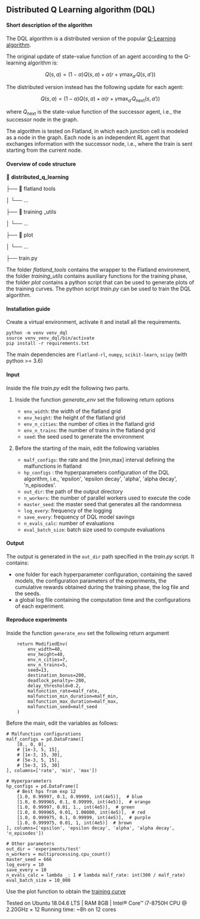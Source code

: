 ## Distributed Q Learning algorithm (DQL)

#### Short description of the algorithm
The DQL algorithm is a distributed version of the popular [Q-Learning algorithm](https://link.springer.com/article/10.1007/BF00992698).

The original update of state-value function of an agent according to the Q-learning algorithm is:

$$
Q(s,a) = (1-\alpha) Q(s,a) + \alpha(r + \gamma\max_{a'} Q(s,a'))
$$

The distributed version instead has the following update for each agent:

$$
Q(s,a) = (1-\alpha) Q(s,a) + \alpha(r + \gamma\max_{a'} Q_{\text{next}}(s,a'))
$$

where $Q_{\text{next}}$ is the state-value function of the successor agent, i.e., the successor node in the graph.

The algorithm is tested on Flatland, in which each junction cell is modeled as a node in the graph. Each node is an independent RL agent that exchanges information with the successor node, i.e., where the train is sent starting from the current node.


#### Overview of code structure
:open_file_folder: **distributed_q_learning**

├── :open_file_folder: flatland tools

│   └── ...

├── :open_file_folder: training _utils

│   └── ...

├── :open_file_folder: plot

│   └── ...

├── train.py


The folder *flatland_tools* contains the wrapper to the Flatland environment, the folder *training_utils* contains auxiliary functions for the training phase, the folder *plot* contains a python script that can be used to generate plots of the training curves.
The python script *train.py* can be used to train the DQL algorithm.


#### Installation guide
Create a virtual environment, activate it and install all the requirements.

```commandline
python -m venv venv_dql
source venv_venv_dql/bin/activate
pip install -r requirements.txt
```

The main dependencies are `flatland-rl`, `numpy`, `scikit-learn`, `scipy` (with python >= 3.6)


#### Input
Inside the file *train.py* edit the following two parts.

1) Inside the function *generate_env* set the following return options
    - `env_width`: the width of the flatland grid
    - `env_height`: the height of the flatland grid
    - `env_n_cities`: the number of cities in the flatland grid
    - `env_n_trains`: the number of trains in the flatland grid
    - `seed`: the seed used to generate the environment

2) Before the starting of the main, edit the following variables
    - `malf_configs`: the rate and the [min,max] interval defining the malfunctions in flatland
    - `hp_configs` : the hyperparameters configuration of the DQL algorithm, i.e., 'epsilon', 'epsilon decay', 'alpha', 'alpha decay', 'n_episodes'.
    - `out_dir`: the path of the output directory
    - `n_workers`: the number of parallel workers used to execute the code
    - `master_seed`: the master seed that generates all the randomness
    - `log_every`: frequency of the logging
    - `save_every`: frequency of DQL model savings
    - `n_evals_calc`: number of evaluations
    - `eval_batch_size`: batch size used to compute evaluations



#### Output
The output is generated in the `out_dir` path specified in the *train.py* script.
It contains:
- one folder for each hyperparameter configuration, containing the saved models, the configuration parameters of the experiments, the cumulative rewards obtained during the training phase, the log file and the seeds.
- a global log file containing the computation time and the configurations of each experiment.


#### Reproduce experiments
Inside the function `generate_env` set the following return argument

```commandline
    return ModifiedEnv(
        env_width=40,
        env_height=40,
        env_n_cities=7,
        env_n_trains=5,
        seed=13,
        destination_bonus=200,
        deadlock_penalty=-200,
        delay_threshold=0.2,
        malfunction_rate=malf_rate,
        malfunction_min_duration=malf_min,
        malfunction_max_duration=malf_max,
        malfunction_seed=malf_seed
    )
```

Before the main, edit the variables as follows:

```commandline
# Malfunction configurations
malf_configs = pd.DataFrame([
    [0., 0, 0],
    # [1e-3, 5, 15],
    # [1e-3, 15, 30],
    # [5e-3, 5, 15],
    # [5e-3, 15, 30]
], columns=['rate', 'min', 'max'])

# Hyperparameters
hp_configs = pd.DataFrame([
    # Best hps from exp 12
    [1.0, 0.99997, 0.1, 0.99999, int(4e5)],  # blue
    [1.0, 0.999965, 0.1, 0.99999, int(4e5)],  # orange
    [1.0, 0.99997, 0.01, 1., int(4e5)],  # green
    [1.0, 0.999965, 0.01, 1.00000, int(4e5)],  # red
    [1.0, 0.999975, 0.1, 0.99999, int(4e5)],  # purple
    [1.0, 0.999975, 0.01, 1, int(4e5)]  # brown
], columns=['epsilon', 'epsilon decay', 'alpha', 'alpha decay', 'n_episodes'])

# Other parameters
out_dir = 'experiments/test'
n_workers = multiprocessing.cpu_count()
master_seed = 666
log_every = 10
save_every = 10
n_evals_calc = lambda _: 1 # lambda malf_rate: int(300 / malf_rate)
eval_batch_size = 10_000
```

Use the plot function to obtain the [training curve](https://gitlab.inesctec.pt/cpes/european-projects/ai4realnet/politecnico-di-milano/beta_release/-/blob/main/distributed_q_learning/plot/training.png)

Tested on Ubuntu 18.04.6 LTS | RAM 8GB | Intel® Core™ i7-8750H CPU @ 2.20GHz × 12 
Running time: ~8h on 12 cores